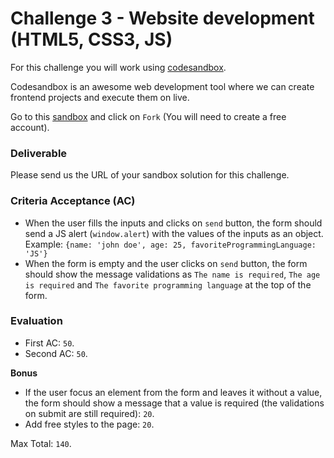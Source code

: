 # Challenge 3 - Website development (HTML5, CSS3, JS)

For this challenge you will work using [codesandbox](https://codesandbox.io/).

Codesandbox is an awesome web development tool where we can create frontend projects and execute them on live.

Go to this [sandbox](https://codesandbox.io/s/challenge-1-jn92x) and click on `Fork` (You will need to create a free account).

### Deliverable

Please send us the URL of your sandbox solution for this challenge.

### Criteria Acceptance (AC)

- When the user fills the inputs and clicks on `send` button, the form should send a JS alert (`window.alert`) with the values of the inputs as an object. Example: `{name: 'john doe', age: 25, favoriteProgrammingLanguage: 'JS'}`
- When the form is empty and the user clicks on `send` button, the form should show the message validations as `The name is required`, `The age is required` and `The favorite programming language` at the top of the form.

### Evaluation

- First AC: `50`.
- Second AC: `50`.

**Bonus**

- If the user focus an element from the form and leaves it without a value, the form should show a message that a value is required (the validations on submit are still required): `20`.
- Add free styles to the page: `20`.

Max Total: `140`.
